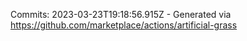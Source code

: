 Commits: 2023-03-23T19:18:56.915Z - Generated via https://github.com/marketplace/actions/artificial-grass
<br>
